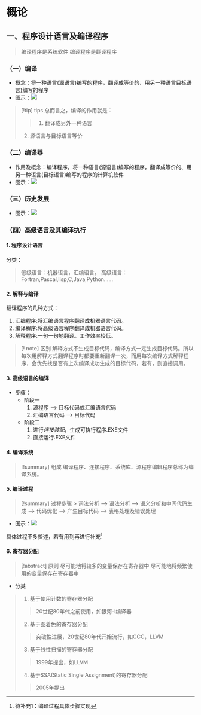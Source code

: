 # 概论

## 一、程序设计语言及编译程序

>编译程序是系统软件
>编译程序是翻译程序
### （一）编译

- 概念：将一种语言(源语言)编写的程序，翻译成等价的、用另一种语言目标语言)编写的程序
- 图示：![](Pasted%20image%2020240910163906.png)
>[!tip] tips 
>总而言之，编译的作用就是：
>>1. 翻译成另外一种语言
>2. 源语言与目标语言等价
### （二）编译器

- 作用及概念：编译程序，将一种语言(源语言)编写的程序，翻译成等价的、用另一种语言(目标语言)编写的程序的计算机软件
- 图示：![](Pasted%20image%2020240910164151.png)
### （三）历史发展

- 图示：![](Pasted%20image%2020240910164256.png)
### （四）高级语言及其编译执行
#### 1. 程序设计语言

分类：
> 低级语言：机器语言，汇编语言。
> 高级语言：Fortran,Pascal,lisp,C,Java,Python......
#### 2. 解释与编译

翻译程序的几种方式：
1. 汇编程序:将汇编语言程序翻译成机器语言代码。
2. 编译程序:将高级语言程序翻译成机器语言代码。
3. 解释程序:一句一句地翻译。工作效率较低。

>[! note] 区别 
>解释方式不生成目标代码，编译方式一定生成目标代码。所以每次用解释方式翻译程序时都要重新翻译一次，而用每次编译方式解释程序，会优先找是否有上次编译成功生成的目标代码，若有，则直接调用。

#### 3. 高级语言的编译

- 步骤：
	- 阶段一
		1. 源程序 --> 目标代码或汇编语言代码
		2. 汇编语言代码 --> 目标代码
	- 阶段二
		1. 进行*连接装配*，生成可执行程序.EXE文件
		2. 直接运行.EXE文件
#### 4. 编译系统

>[!summary] 组成
>编译程序、连接程序、系统库、源程序编辑程序总称为编译系统。
#### 5. 编译过程

>[!summary] 过程步骤
	> 词法分析 --> 语法分析 --> 语义分析和中间代码生成 --> 代码优化 --> 产生目标代码 --> 表格处理及错误处理

- 图示：![](Pasted%20image%2020240910174448.png)

具体过程不多赘述，若有用到再进行补充[^1]
#### 6. 寄存器分配

>[!abstract] 原则
>尽可能地将较多的变量保存在寄存器中
>尽可能地将频繁使用的变量保存在寄存器中

- 分类
>1. 基于使用计数的寄存器分配
>	>20世纪80年代之前使用，如银河-I编译器
>2. 基于图着色的寄存器分配
>	>突破性进展，20世纪80年代开始流行，如GCC，LLVM
>3. 基于线性扫描的寄存器分配
>	>1999年提出，如LLVM
>4. 基于SSA(Static Single Assignment)的寄存器分配
>	>2005年提出




[^1]: 待补充1：编译过程具体步骤实现